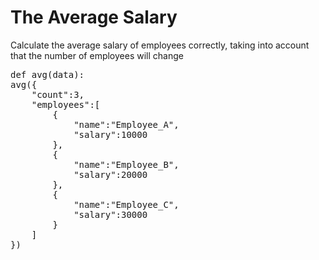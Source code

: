 # The Average Salary
Calculate the average salary of employees correctly, taking into account that the number of employees will change
<pre>
def avg(data):
avg({
    "count":3,
    "employees":[
        {
            "name":"Employee_A",
            "salary":10000
        },
        {
            "name":"Employee_B",
            "salary":20000
        },
        {
            "name":"Employee_C",
            "salary":30000
        }
    ]
})
</pre>
